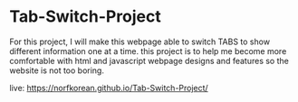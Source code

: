 # Tab-Switch-Project

For this project, I will make this webpage able to switch TABS to show different information one at a time. this project is to help me become more comfortable with html and javascript webpage designs and features so the website is not too boring. 

live: https://norfkorean.github.io/Tab-Switch-Project/